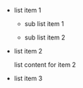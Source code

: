 -   list item 1

    -   sub list item 1

    -   sub list item 2

-   list item 2

    list content for item 2

-   list item 3
